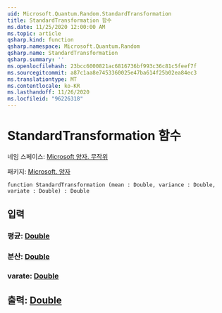 ```yaml
---
uid: Microsoft.Quantum.Random.StandardTransformation
title: StandardTransformation 함수
ms.date: 11/25/2020 12:00:00 AM
ms.topic: article
qsharp.kind: function
qsharp.namespace: Microsoft.Quantum.Random
qsharp.name: StandardTransformation
qsharp.summary: ''
ms.openlocfilehash: 23bcc6000821ac6816736bf993c36c81c5feef7f
ms.sourcegitcommit: a87c1aa8e7453360025e47ba614f25b02ea84ec3
ms.translationtype: MT
ms.contentlocale: ko-KR
ms.lasthandoff: 11/26/2020
ms.locfileid: "96226318"
---
```

# <a name="standardtransformation-function"></a>StandardTransformation 함수

네임 스페이스: [Microsoft 양자. 무작위](xref:Microsoft.Quantum.Random)

패키지: [Microsoft. 양자](https://nuget.org/packages/Microsoft.Quantum.QSharp.Core)




```qsharp
function StandardTransformation (mean : Double, variance : Double, variate : Double) : Double
```


## <a name="input"></a>입력

### <a name="mean--double"></a>평균: [Double](xref:microsoft.quantum.lang-ref.double)




### <a name="variance--double"></a>분산: [Double](xref:microsoft.quantum.lang-ref.double)




### <a name="variate--double"></a>varate: [Double](xref:microsoft.quantum.lang-ref.double)





## <a name="output--double"></a>출력: [Double](xref:microsoft.quantum.lang-ref.double)

